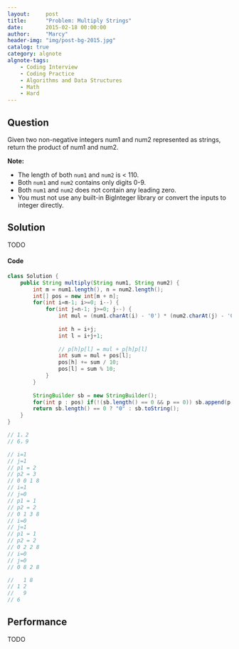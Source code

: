```yaml
---
layout:     post
title:      "Problem: Multiply Strings"
date:       2015-02-18 00:00:00
author:     "Marcy"
header-img: "img/post-bg-2015.jpg"
catalog: true
category: algnote
algnote-tags:
    - Coding Interview
    - Coding Practice
    - Algorithms and Data Structures
    - Math
    - Hard
---
```


## Question

Given two non-negative integers num1 and num2 represented as strings, return the product of num1 and num2.

**Note:**

- The length of both `num1` and `num2` is < 110.
- Both `num1` and `num2` contains only digits 0-9.
- Both `num1` and `num2` does not contain any leading zero.
- You must not use any built-in BigInteger library or convert the inputs to integer directly.


## Solution
TODO

#### Code
```java
class Solution {
    public String multiply(String num1, String num2) {
        int m = num1.length(), n = num2.length();
        int[] pos = new int[m + n];
        for(int i=m-1; i>=0; i--) {
            for(int j=n-1; j>=0; j--) {
                int mul = (num1.charAt(i) - '0') * (num2.charAt(j) - '0');
                
                int h = i+j;
                int l = i+j+1;
                
                // p[h]p[l] = mul + p[h]p[l]
                int sum = mul + pos[l];
                pos[h] += sum / 10;
                pos[l] = sum % 10;
            }
        }
        
        StringBuilder sb = new StringBuilder();
        for(int p : pos) if(!(sb.length() == 0 && p == 0)) sb.append(p);
        return sb.length() == 0 ? "0" : sb.toString();
    }
}

// 1，2
// 6，9

// i=1
// j=1
// p1 = 2
// p2 = 3
// 0 0 1 8
// i=1
// j=0
// p1 = 1
// p2 = 2
// 0 1 3 8
// i=0
// j=1
// p1 = 1
// p2 = 2
// 0 2 2 8
// i=0
// j=0
// 0 8 2 8

//   1 8
// 1 2
//   9 
// 6
```

## Performance
TODO
